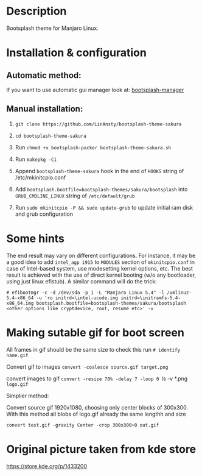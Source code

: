 # Description
Bootsplash theme for Manjaro Linux. 

# Installation & configuration

## Automatic method:
If you want to use automatic gui manager look at: [bootsplash-manager](`https://github.com/ANDRoid7890/bootsplash-manager`)

## Manual installation:
1. `git clone https://github.com/LinAnsty/bootsplash-theme-sakura`

2. `cd bootsplash-theme-sakura`

3. Run `chmod +x bootsplash-packer bootsplash-theme-sakura.sh`

4. Run `makepkg -Ci`

5. Append `bootsplash-theme-sakura` hook in the end of `HOOKS` string of /etc/mkinitcpio.conf

6. Add `bootsplash.bootfile=bootsplash-themes/sakura/bootsplash` into `GRUB_CMDLINE_LINUX` string of `/etc/default/grub`

7. Run `sudo mkinitcpio -P && sudo update-grub` to update initial ram disk and grub configuration


# Some hints

The end result may vary on different configurations. For instance, it may be a good idea to add `intel_agp i915` to `MODULES` section of `mkinitcpio.conf` in case of Intel-based system, use modesetting kernel options, etc. The best result is achieved with the use of direct kernel booting (w/o any bootloader, using just linux efistub). A similar command will do the trick:

`# efibootmgr -c -d /dev/sda -p 1 -L "Manjaro Linux 5.4" -l /vmlinuz-5.4-x86_64 -u 'ro initrd=\intel-ucode.img initrd=\initramfs-5.4-x86_64.img bootsplash.bootfile=bootsplash-themes/sakura/bootsplash <other options like cryptdevice, root, resume etc>' -v`

# Making sutable gif for boot screen

All frames in gif should be the same size to check this run `# identify name.gif`

Convert gif to images `convert -coalesce source.gif target.png`

convert images to gif `convert -resize 70% -delay 7 -loop 0 `ls -v *.png` logo.gif`

Simplier method:

Convert source gif 1920x1080, choosing only center blocks of 300x300.
With this method all blobs of logo.gif already the same lengthh and size

`convert test.gif -gravity Center -crop 300x300+0 out.gif`

# Original picture taken from kde store
https://store.kde.org/p/1433200

